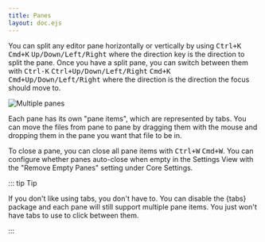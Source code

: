 ```yaml
---
title: Panes
layout: doc.ejs
---
```


You can split any editor pane horizontally or vertically by using <kbd class="platform-linux platform-win">Ctrl+K</kbd> <kbd class="platform-mac">Cmd+K</kbd> <kbd>Up/Down/Left/Right</kbd> where the direction key is the direction to split the pane. Once you have a split pane, you can switch between them with <span class="platform-linux platform-win"><kbd>Ctrl-K</kbd> <kbd>Ctrl+Up/Down/Left/Right</kbd></span> <span class="platform-mac"><kbd>Cmd+K</kbd> <kbd>Cmd+Up/Down/Left/Right</kbd></span> where the direction is the direction the focus should move to.

![Multiple panes](/img/atom/panes.png "Multiple panes")

Each pane has its own "pane items", which are represented by tabs. You can move the files from pane to pane by dragging them with the mouse and dropping them in the pane you want that file to be in.

To close a pane, you can close all pane items with <kbd class="platform-linux platform-win">Ctrl+W</kbd> <kbd class="platform-mac">Cmd+W</kbd>. You can configure whether panes auto-close when empty in the Settings View with the "Remove Empty Panes" setting under Core Settings.


::: tip Tip

If you don't like using tabs, you don't have to. You can disable the {tabs} package and each pane will still support multiple pane items. You just won't have tabs to use to click between them.

:::
